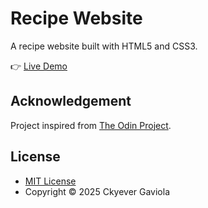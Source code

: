 # Recipe Website
A recipe website built with HTML5 and CSS3.

👉 [Live Demo](https://ckyever.github.io/odin-recipes)

## Acknowledgement
Project inspired from [The Odin Project](https://www.theodinproject.com/lessons/foundations-recipes).

## License
* [MIT License](https://opensource.org/license/MIT)
* Copyright © 2025 Ckyever Gaviola